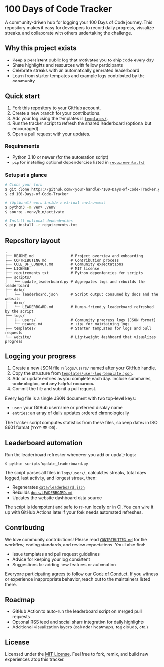 # 100 Days of Code Tracker

A community-driven hub for logging your 100 Days of Code journey. This repository makes it easy for developers to record daily progress, visualize streaks, and collaborate with others undertaking the challenge.

## Why this project exists
- Keep a persistent public log that motivates you to ship code every day
- Share highlights and resources with fellow participants
- Celebrate streaks with an automatically generated leaderboard
- Learn from starter templates and example logs contributed by the community

## Quick start
1. Fork this repository to your GitHub account.
2. Create a new branch for your contributions.
3. Add your log using the templates in [`templates/`](templates).
4. Run the tracker script to refresh the shared leaderboard (optional but encouraged).
5. Open a pull request with your updates.

### Requirements
- Python 3.10 or newer (for the automation script)
- `pip` for installing optional dependencies listed in [`requirements.txt`](requirements.txt)

### Setup at a glance
```bash
# Clone your fork
$ git clone https://github.com/<your-handle>/100-Days-of-Code-Tracker.git
$ cd 100-Days-of-Code-Tracker

# (Optional) work inside a virtual environment
$ python3 -m venv .venv
$ source .venv/bin/activate

# Install optional dependencies
$ pip install -r requirements.txt
```

## Repository layout
```text
.
├── README.md                 # Project overview and onboarding
├── CONTRIBUTING.md           # Contribution process
├── CODE_OF_CONDUCT.md        # Community expectations
├── LICENSE                   # MIT license
├── requirements.txt          # Python dependencies for scripts
├── scripts/
│   └── update_leaderboard.py # Aggregates logs and rebuilds the leaderboard
├── data/
│   └── leaderboard.json      # Script output consumed by docs and the website
├── docs/
│   └── LEADERBOARD.md        # Human-friendly leaderboard refreshed by the script
├── logs/
│   ├── users/                # Community progress logs (JSON format)
│   └── README.md             # Tips for maintaining logs
├── templates/                # Starter templates for logs and pull requests
└── website/                  # Lightweight dashboard that visualizes progress
```

## Logging your progress
1. Create a new JSON file in `logs/users/` named after your GitHub handle.
2. Copy the structure from [`templates/user-log-template.json`](templates/user-log-template.json).
3. Add or update entries as you complete each day. Include summaries, technologies, and any helpful resources.
4. Commit the file and submit a pull request.

Every log file is a single JSON document with two top-level keys:
- `user`: your GitHub username or preferred display name
- `entries`: an array of daily updates ordered chronologically

The tracker script computes statistics from these files, so keep dates in ISO 8601 format (`YYYY-MM-DD`).

## Leaderboard automation
Run the leaderboard refresher whenever you add or update logs:
```bash
$ python scripts/update_leaderboard.py
```
The script parses all files in `logs/users/`, calculates streaks, total days logged, last activity, and longest streak, then:
- Regenerates [`data/leaderboard.json`](data/leaderboard.json)
- Rebuilds [`docs/LEADERBOARD.md`](docs/LEADERBOARD.md)
- Updates the website dashboard data source

The script is idempotent and safe to re-run locally or in CI. You can wire it up with GitHub Actions later if your fork needs automated refreshes.

## Contributing
We love community contributions! Please read [`CONTRIBUTING.md`](CONTRIBUTING.md) for the workflow, coding standards, and review expectations. You'll also find:
- Issue templates and pull request guidelines
- Advice for keeping your log consistent
- Suggestions for adding new features or automation

Everyone participating agrees to follow our [Code of Conduct](CODE_OF_CONDUCT.md). If you witness or experience inappropriate behavior, reach out to the maintainers listed there.

## Roadmap
- GitHub Action to auto-run the leaderboard script on merged pull requests
- Optional RSS feed and social share integration for daily highlights
- Additional visualization layers (calendar heatmaps, tag clouds, etc.)

## License
Licensed under the [MIT License](LICENSE). Feel free to fork, remix, and build new experiences atop this tracker.
